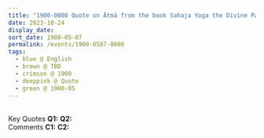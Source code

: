 ```yaml
---
title: "1900-0000 Quote on Ātmā from the book Sahaja Yoga the Divine Path by Dr. Hari Shankar Sharma, Part III: Evolution, Yoga and Salvation, Page 128"
date: 2023-10-24
display_date: 
sort_date: 1900-05-07
permalink: /events/1900-0507-0000
tags:
  - blue @ English
  - brown @ TBD
  - crimson @ 1900
  - deeppink @ Quote
  - green @ 1900-05
---
```


<br>

<wave-list>
  <list-title color="DarkSeaGreen" width="55">Key Quotes</list-title>
  <list-item color="BlanchedAlmond" width="280"><b>Q1:</b> <i></i></list-item>
  <list-item color="Lavender" width="280"><b>Q2:</b> <i></i></list-item>
</wave-list>

<br>

<wave-list>
  <list-title color="DarkSeaGreen" width="55">Comments</list-title>
  <list-item color="BlanchedAlmond" width="280"><b>C1:</b> <i></i></list-item>
  <list-item color="Lavender" width="280"><b>C2:</b> <i></i></list-item>
</wave-list>